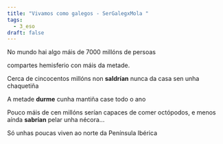 ```yaml
---
title: "Vivamos como galegos - SerGalegxMola "
tags:
  - 3_eso
draft: false
---
```

No mundo hai algo máis de 7000 millóns de persoas

compartes hemisferio con máis da metade.

Cerca de cincocentos millóns non **saldrían** nunca da casa sen unha chaquetiña

A metade **durme** cunha mantiña case todo o ano

Pouco máis de cen millóns serían capaces de comer octópodos, e menos aínda **sabrían** pelar unha nécora...

Só unhas poucas viven ao norte da Península Ibérica